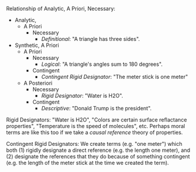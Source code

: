 Relationship of Analytic, A Priori, Necessary:

- Analytic,
    - A Priori
        - Necessary
            - *Definitional*: "A triangle has three sides".
- Synthetic, A Priori
    - A Priori
        - Necessary
            - *Logical*: "A triangle's angles sum to 180 degrees".
        - Contingent
            - *Contingent Rigid Designator*: "The meter stick is one meter"
    - A Posteriori
        - Necessary
            - *Rigid Designator*: "Water is H2O".
        - Contingent
            - *Descriptive*: "Donald Trump is the president".


Rigid Designators: "Water is H2O", "Colors are certain surface reflactance properties", "Temperature is the speed of molecules", etc. Perhaps moral terms are like this too if we take a *causal reference* theory of properties.

Contingent Rigid Designators: We create terms (e.g. "one meter") which both (1) rigidly designate a direct reference (e.g. the length one meter), and (2) designate the references that they do because of something contingent (e.g. the length of the meter stick at the time we created the term). 